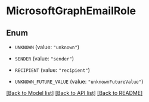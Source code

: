 # MicrosoftGraphEmailRole

## Enum


* `UNKNOWN` (value: `"unknown"`)

* `SENDER` (value: `"sender"`)

* `RECIPIENT` (value: `"recipient"`)

* `UNKNOWN_FUTURE_VALUE` (value: `"unknownFutureValue"`)


[[Back to Model list]](../README.md#documentation-for-models) [[Back to API list]](../README.md#documentation-for-api-endpoints) [[Back to README]](../README.md)


